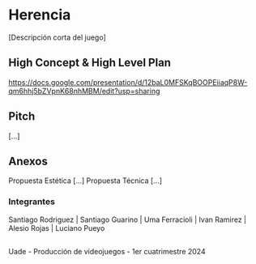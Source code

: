 # Herencia
[Descripción corta del juego]

## High Concept & High Level Plan
https://docs.google.com/presentation/d/12baL0MFSKqBOOPEiiaqP8W-qm6hhj5bZVpnK68nhMBM/edit?usp=sharing

## Pitch
[...]

## Anexos
Propuesta Estética [...]
Propuesta Técnica [...]

### Integrantes
Santiago Rodriguez | Santiago Guarino | Uma Ferracioli | Ivan Ramirez | Alesio Rojas | Luciano Pueyo

##
Uade - Producción de videojuegos - 1er cuatrimestre 2024
